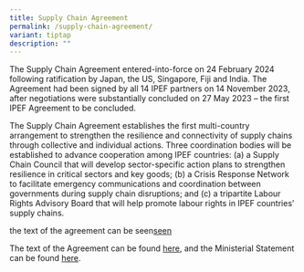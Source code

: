 ```yaml
---
title: Supply Chain Agreement
permalink: /supply-chain-agreement/
variant: tiptap
description: ""
---
```

<p>The Supply Chain Agreement entered-into-force on 24 February 2024 following
ratification by Japan, the US, Singapore, Fiji and India. The Agreement
had been signed by all 14 IPEF partners on 14 November 2023, after negotiations
were substantially concluded on 27 May 2023 – the first IPEF Agreement
to be concluded.&nbsp;</p>
<p></p>
<p>The Supply Chain Agreement establishes the first multi-country arrangement
to strengthen the resilience and connectivity of supply chains through
collective and individual actions. Three coordination bodies will be established
to advance cooperation among IPEF countries: (a) a Supply Chain Council
that will develop sector-specific action plans to strengthen resilience
in critical sectors and key goods; (b) a Crisis Response Network to facilitate
emergency communications and coordination between governments during supply
chain disruptions; and (c) a tripartite Labour Rights Advisory Board that
will help promote labour rights in IPEF countries’ supply chains.&nbsp;</p>
<p></p>
<p>the text of the agreement can be seen<a href="/files/ipef_supply_chain_agreement_.pdf" rel="noopener noreferrer nofollow" target="_blank">seen</a>
</p>
<p></p>
<p>The text of the Agreement can be found <a href="/files/ipef_supply_chain_agreement_.pdf" rel="noopener noreferrer nofollow" target="_blank">here</a>, and the Ministerial
Statement can be found <a href="https://www.mti.gov.sg/-/media/MTI/Newsroom/Press-Releases/2022/09/Annex-B---Joint-Ministerial-Statement-on-IPEF-Pillar-2-Supply-Chain.pdf" rel="noopener noreferrer nofollow" target="_blank">here</a>.</p>
<p>
<br>
<br>
</p>